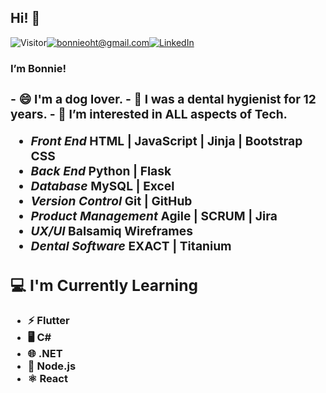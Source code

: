 
<h2> Hi! 👋 </h2>

![Visitor](https://visitor-badge.laobi.icu/badge?page_id=bonnieqxu.bonnieqxu)<a href="mailto:bonnieoht@gmail.com">![bonnieoht@gmail.com](https://img.shields.io/badge/Gmail-D14836?style=for-the-badge&logo=gmail&logoColor=white)</a><a href="<https://www.linkedin.com/in/bonnie-xu-ba1964275/>">![LinkedIn](https://img.shields.io/badge/LinkedIn-0077B5?style=for-the-badge&logo=linkedin&logoColor=white)</a>
 
<!-- ![Overall Stats](https://github-readme-stats.vercel.app/api?username=bonnieqxu&count_private=false&show_icons=true&hide=contribs) -->

<!-- ![Top Langs](https://github-readme-stats.vercel.app/api/top-langs/?username=bonnieqxu&layout=compact) -->


 <h3><strong>I’m Bonnie!<strong><h3>
 - 😄 I'm a dog lover.
 - 🌱 I was a dental hygienist for 12 years.
 - 👀 I’m interested in ALL aspects of Tech.

 - <i>Front End</i> HTML | JavaScript | Jinja | Bootstrap CSS
 - <i>Back End</i> Python | Flask
 - <i>Database</i> MySQL | Excel
 - <i>Version Control</i> Git | GitHub
 - <i>Product Management</i> Agile | SCRUM | Jira
 - <i>UX/UI</i> Balsamiq Wireframes
 - <i>Dental Software</i> EXACT | Titanium

 <h2>💻 I'm Currently Learning</h2>

 - ⚡ Flutter
 - 🖥️ C#
 - 🌐 .NET
 - 🚀 Node.js
 - ⚛️ React





<!---
bonnieqxu/bonnieqxu is a ✨ special ✨ repository because its `README.md` (this file) appears on your GitHub profile.
You can click the Preview link to take a look at your changes.
--->
